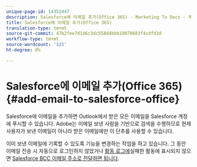 ```yaml
---
unique-page-id: 14352447
description: Salesforce에 이메일 추가(Office 365) - Marketing To Docs - 제품 설명서
title: Salesforce에 이메일 추가(Office 365)
translation-type: tm+mt
source-git-commit: 47b2fee7d146c3dc558d4bbb10070683f4cdfd3d
workflow-type: tm+mt
source-wordcount: '121'
ht-degree: 0%

---
```



# Salesforce에 이메일 추가(Office 365) {#add-email-to-salesforce-office}

Salesforce에 이메일을 추가하면 Outlook에서 받은 모든 이메일을 Salesforce 계정에 푸시할 수 있습니다. Adobe는 이메일 보낸 사람을 기반으로 검색을 수행하므로 현재 사용자가 보낸 이메일이 아니라 받은 이메일에만 이 단추를 사용할 수 있습니다.

이미 보낸 이메일에 기록할 수 있도록 기능을 변경하는 작업을 하고 있습니다. 그 동안 이메일 전송 시 자동으로 로그인하지 않았거나 [활동 로그에](http://docs.marketo.com/pages/assets/external-link.jspa)실패한 활동에 표시되지 않으면 [Salesforce BCC 이메일 주소로 전달하면 됩니다](http://docs.marketo.com/x/soLS).
